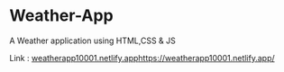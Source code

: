 # Weather-App
A Weather application using HTML,CSS &amp; JS

Link : [weatherapp10001.netlify.app](https://weatherapp10001.netlify.app/)https://weatherapp10001.netlify.app/
